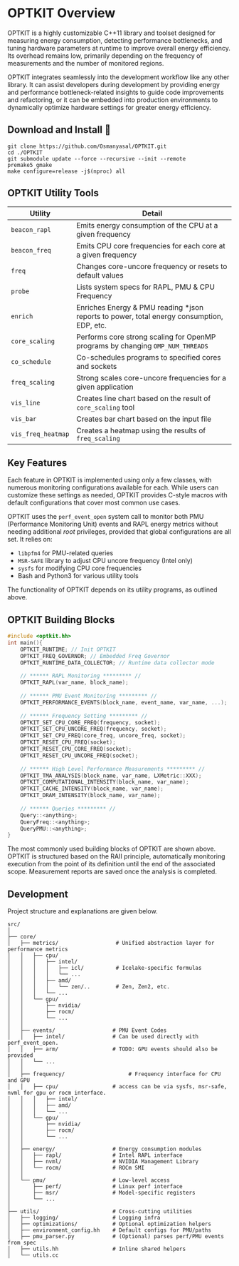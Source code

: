 # OPTKIT Overview

OPTKIT is a highly customizable C++11 library and toolset designed for measuring energy consumption, detecting performance bottlenecks, and tuning hardware parameters at runtime to improve overall energy efficiency. Its overhead remains low, primarily depending on the frequency of measurements and the number of monitored regions.

OPTKIT integrates seamlessly into the development workflow like any other library. It can assist developers during development by providing energy and performance bottleneck-related insights to guide code improvements and refactoring, or it can be embedded into production environments to dynamically optimize hardware settings for greater energy efficiency.


## Download and Install 🚀 <br>
```
git clone https://github.com/Osmanyasal/OPTKIT.git
cd ./OPTKIT
git submodule update --force --recursive --init --remote
premake5 gmake
make configure=release -j$(nproc) all
```

## OPTKIT Utility Tools

| Utility             | Detail                                                                 |
|---------------------|------------------------------------------------------------------------|
| `beacon_rapl`       | Emits energy consumption of the CPU at a given frequency               |
| `beacon_freq`       | Emits CPU core frequencies for each core at a given frequency          |
| `freq`              | Changes core-uncore frequency or resets to default values              |
| `probe`             | Lists system specs for RAPL, PMU & CPU Frequency                       |
| `enrich`            | Enriches Energy & PMU reading *json reports to power, total energy consumption, EDP, etc. |
| `core_scaling`      | Performs core strong scaling for OpenMP programs by changing `OMP_NUM_THREADS` |
| `co_schedule`       | Co-schedules programs to specified cores and sockets                   |
| `freq_scaling`      | Strong scales core-uncore frequencies for a given application          |
| `vis_line`          | Creates line chart based on the result of `core_scaling` tool          |
| `vis_bar`           | Creates bar chart based on the input file                              |
| `vis_freq_heatmap`  | Creates a heatmap using the results of `freq_scaling`                  |

## Key Features

Each feature in OPTKIT is implemented using only a few classes, with numerous monitoring configurations available for each. While users can customize these settings as needed, OPTKIT provides C-style macros with default configurations that cover most common use cases.

OPTKIT uses the `perf_event_open` system call to monitor both PMU (Performance Monitoring Unit) events and RAPL energy metrics without needing additional *root* privileges, provided that global configurations are all set. It relies on:

- `libpfm4` for PMU-related queries  
- `MSR-SAFE` library to adjust CPU uncore frequency (Intel only)  
- `sysfs` for modifying CPU core frequencies  
- Bash and Python3 for various utility tools

The functionality of OPTKIT depends on its utility programs, as outlined above.

## OPTKIT Building Blocks

```cpp
#include <optkit.hh>
int main(){ 
    OPTKIT_RUNTIME; // Init OPTKIT
    OPTKIT_FREQ_GOVERNOR; // Embedded Freq Governor 
    OPTKIT_RUNTIME_DATA_COLLECTOR; // Runtime data collector mode 
    
    // ****** RAPL Monitoring ********* //
    OPTKIT_RAPL(var_name, block_name);
    
    // ****** PMU Event Monitoring ********* //
    OPTKIT_PERFORMANCE_EVENTS(block_name, event_name, var_name, ...);
    
    // ****** Frequency Setting ********* //
    OPTKIT_SET_CPU_CORE_FREQ(frequency, socket);
    OPTKIT_SET_CPU_UNCORE_FREQ(frequency, socket);
    OPTKIT_SET_CPU_FREQ(core_freq, uncore_freq, socket);
    OPTKIT_RESET_CPU_FREQ(socket); 
    OPTKIT_RESET_CPU_CORE_FREQ(socket);
    OPTKIT_RESET_CPU_UNCORE_FREQ(socket);   
    
    // ****** High Level Performance Measurements ********* //
    OPTKIT_TMA_ANALYSIS(block_name, var_name, LXMetric::XXX);
    OPTKIT_COMPUTATIONAL_INTENSITY(block_name, var_name);
    OPTKIT_CACHE_INTENSITY(block_name, var_name);
    OPTKIT_DRAM_INTENSITY(block_name, var_name);
    
    // ****** Queries ********* //
    Query::<anything>; 
    QueryFreq::<anything>;
    QueryPMU::<anything>; 
}
```

The most commonly used building blocks of OPTKIT are shown above. OPTKIT is structured based on the RAII principle, automatically monitoring execution from the point of its definition until the end of the associated scope. Measurement reports are saved once the analysis is completed.

## Development

Project structure and explanations are given below. 

```
src/
│
├── core/
│   ├── metrics/                  # Unified abstraction layer for performance metrics
│   │   ├── cpu/
│   │   │   ├── intel/
│   │   │   │   ├── icl/          # Icelake-specific formulas
│   │   │   │   └── ...
│   │   │   ├── amd/
│   │   │   │   └── zen/..        # Zen, Zen2, etc.
│   │   │   └── ...
│   │   └── gpu/
│   │       ├── nvidia/
│   │       ├── rocm/
│   │       └── ...
│   │
│   ├── events/                  # PMU Event Codes
│   │   ├── intel/               # Can be used directly with perf_event_open. 
│   │   ├── arm/                 # TODO: GPU events should also be provided
│   │   └── ...
│   │
│   ├── frequency/                    # Frequency interface for CPU and GPU
│   │   ├── cpu/                 # access can be via sysfs, msr-safe, nvml for gpu or rocm interface.
│   │   │   ├── intel/
│   │   │   ├── amd/
│   │   │   └── ...
│   │   └── gpu/
│   │       ├── nvidia/
│   │       ├── rocm/
│   │       └── ...
│   │
│   ├── energy/                  # Energy consumption modules
│   │   ├── rapl/                # Intel RAPL interface
│   │   ├── nvml/                # NVIDIA Management Library
│   │   └── rocm/                # ROCm SMI
│   │
│   └── pmu/                     # Low-level access
│       ├── perf/                # Linux perf interface
│       ├── msr/                 # Model-specific registers
│       └── ...
│
├── utils/                       # Cross-cutting utilities
│   ├── logging/                 # Logging infra
│   ├── optimizations/           # Optional optimization helpers
│   ├── environment_config.hh    # Default configs for PMU/paths
│   ├── pmu_parser.py            # (Optional) parses perf/PMU events from spec
│   ├── utils.hh                 # Inline shared helpers
│   └── utils.cc

```
